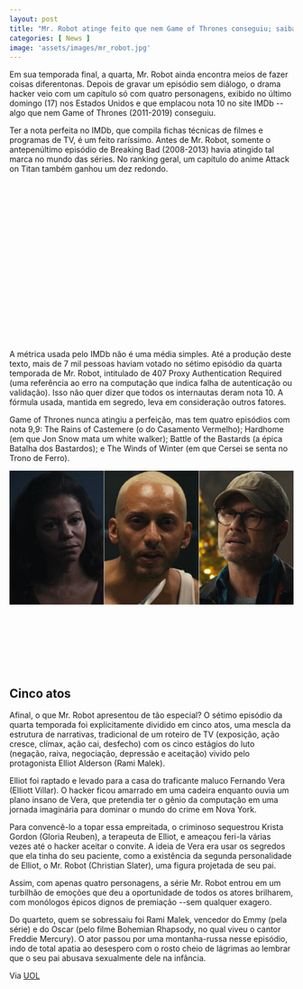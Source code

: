```yaml
---
layout: post
title: "Mr. Robot atinge feito que nem Game of Thrones conseguiu; saiba qual"
categories: [ News ]
image: 'assets/images/mr_robot.jpg'
---
```


Em sua temporada final, a quarta, Mr. Robot ainda encontra meios de fazer coisas diferentonas. Depois de gravar um episódio sem diálogo, o drama hacker veio com um capítulo só com quatro personagens, exibido no último domingo (17) nos Estados Unidos e que emplacou nota 10 no site IMDb --algo que nem Game of Thrones (2011-2019) conseguiu.

Ter a nota perfeita no IMDb, que compila fichas técnicas de filmes e programas de TV, é um feito raríssimo. Antes de Mr. Robot, somente o antepenúltimo episódio de Breaking Bad (2008-2013) havia atingido tal marca no mundo das séries. No ranking geral, um capítulo do anime Attack on Titan também ganhou um dez redondo.

<!-- QUADRADO -->
<script async src="//pagead2.googlesyndication.com/pagead/js/adsbygoogle.js"></script>
<ins class="adsbygoogle"
style="display:inline-block;width:336px;height:280px"
data-ad-client="ca-pub-2838251107855362"
data-ad-slot="5351066970"></ins>
<script>
(adsbygoogle = window.adsbygoogle || []).push({});
</script>

A métrica usada pelo IMDb não é uma média simples. Até a produção deste texto, mais de 7 mil pessoas haviam votado no sétimo episódio da quarta temporada de Mr. Robot, intitulado de 407 Proxy Authentication Required (uma referência ao erro na computação que indica falha de autenticação ou validação). Isso não quer dizer que todos os internautas deram nota 10. A fórmula usada, mantida em segredo, leva em consideração outros fatores.

Game of Thrones nunca atingiu a perfeição, mas tem quatro episódios com nota 9,9: The Rains of Castemere (o do Casamento Vermelho); Hardhome (em que Jon Snow mata um white walker); Battle of the Bastards (a épica Batalha dos Bastardos); e The Winds of Winter (em que Cersei se senta no Trono de Ferro).

![Mr. Robot](assets/images/mr-robot-gloria-reuben-elliot-villar-christian-slater_free_big.jpg)

<!-- MINI ANÚNCIO -->
<script async src="//pagead2.googlesyndication.com/pagead/js/adsbygoogle.js"></script>
<!-- Games Root -->
<ins class="adsbygoogle"
style="display:inline-block;width:730px;height:95px"
data-ad-client="ca-pub-2838251107855362"
data-ad-slot="5351066970"></ins>
<script>
(adsbygoogle = window.adsbygoogle || []).push({});
</script>

## Cinco atos

Afinal, o que Mr. Robot apresentou de tão especial? O sétimo episódio da quarta temporada foi explicitamente dividido em cinco atos, uma mescla da estrutura de narrativas, tradicional de um roteiro de TV (exposição, ação cresce, clímax, ação cai, desfecho) com os cinco estágios do luto (negação, raiva, negociação, depressão e aceitação) vivido pelo protagonista Elliot Alderson (Rami Malek).

Elliot foi raptado e levado para a casa do traficante maluco Fernando Vera (Elliott Villar). O hacker ficou amarrado em uma cadeira enquanto ouvia um plano insano de Vera, que pretendia ter o gênio da computação em uma jornada imaginária para dominar o mundo do crime em Nova York.

<!-- RETANGULO LARGO 2 -->
<script async src="//pagead2.googlesyndication.com/pagead/js/adsbygoogle.js"></script>
<ins class="adsbygoogle"
style="display:block; text-align:center;"
data-ad-layout="in-article"
data-ad-format="fluid"
data-ad-client="ca-pub-2838251107855362"
data-ad-slot="8549252987"></ins>
<script>
(adsbygoogle = window.adsbygoogle || []).push({});
</script>

Para convencê-lo a topar essa empreitada, o criminoso sequestrou Krista Gordon (Gloria Reuben), a terapeuta de Elliot, e ameaçou feri-la várias vezes até o hacker aceitar o convite. A ideia de Vera era usar os segredos que ela tinha do seu paciente, como a existência da segunda personalidade de Elliot, o Mr. Robot (Christian Slater), uma figura projetada de seu pai.

Assim, com apenas quatro personagens, a série Mr. Robot entrou em um turbilhão de emoções que deu a oportunidade de todos os atores brilharem, com monólogos épicos dignos de premiação --sem qualquer exagero.

Do quarteto, quem se sobressaiu foi Rami Malek, vencedor do Emmy (pela série) e do Oscar (pelo filme Bohemian Rhapsody, no qual viveu o cantor Freddie Mercury). O ator passou por uma montanha-russa nesse episódio, indo de total apatia ao desespero com o rosto cheio de lágrimas ao lembrar que o seu pai abusava sexualmente dele na infância.

<!-- RETANGULO LARGO -->
<script async src="https://pagead2.googlesyndication.com/pagead/js/adsbygoogle.js"></script>
<!-- Informat -->
<ins class="adsbygoogle"
style="display:block"
data-ad-client="ca-pub-2838251107855362"
data-ad-slot="2327980059"
data-ad-format="auto"
data-full-width-responsive="true"></ins>
<script>
(adsbygoogle = window.adsbygoogle || []).push({});
</script>

Via [UOL](https://noticiasdatv.uol.com.br/noticia/series/mr-robot-atinge-feito-que-nem-game-thrones-conseguiu-saiba-qual-31111)
